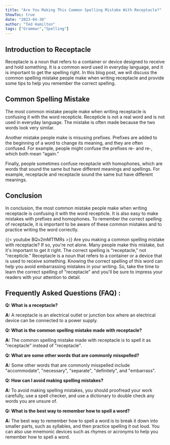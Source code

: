 ```yaml
---
title: "Are You Making This Common Spelling Mistake With Receptacle?"
ShowToc: true 
date: "2023-04-30"
author: "Ted Hamilton" 
tags: ["Grammar","Spelling"]
---
```

## Introduction to Receptacle

Receptacle is a noun that refers to a container or device designed to receive and hold something. It is a common word used in everyday language, and it is important to get the spelling right. In this blog post, we will discuss the common spelling mistake people make when writing receptacle and provide some tips to help you remember the correct spelling.

## Common Spelling Mistake

The most common mistake people make when writing receptacle is confusing it with the word recepticle. Recepticle is not a real word and is not used in everyday language. The mistake is often made because the two words look very similar.

Another mistake people make is misusing prefixes. Prefixes are added to the beginning of a word to change its meaning, and they are often confused. For example, people might confuse the prefixes re- and re-, which both mean “again.”

Finally, people sometimes confuse receptacle with homophones, which are words that sound the same but have different meanings and spellings. For example, receptacle and receptacle sound the same but have different meanings.

## Conclusion

In conclusion, the most common mistake people make when writing receptacle is confusing it with the word recepticle. It is also easy to make mistakes with prefixes and homophones. To remember the correct spelling of receptacle, it is important to be aware of these common mistakes and to practice writing the word correctly.

{{< youtube BQv2mMTfMRs >}} 
Are you making a common spelling mistake with receptacle? If so, you're not alone. Many people make this mistake, but it's important to get it right. The correct spelling is "receptacle," not "recepticle." Receptacle is a noun that refers to a container or a device that is used to receive something. Knowing the correct spelling of this word can help you avoid embarrassing mistakes in your writing. So, take the time to learn the correct spelling of "receptacle" and you'll be sure to impress your readers with your attention to detail.

## Frequently Asked Questions (FAQ) :
**Q: What is a receptacle?**

**A:** A receptacle is an electrical outlet or junction box where an electrical device can be connected to a power supply.

**Q: What is the common spelling mistake made with receptacle?**

**A:** The common spelling mistake made with receptacle is to spell it as "receptacle" instead of "receptacle".

**Q: What are some other words that are commonly misspelled?**

**A:** Some other words that are commonly misspelled include "accommodate", "necessary", "separate", "definitely", and "embarrass".

**Q: How can I avoid making spelling mistakes?**

**A:** To avoid making spelling mistakes, you should proofread your work carefully, use a spell checker, and use a dictionary to double check any words you are unsure of.

**Q: What is the best way to remember how to spell a word?**

**A:** The best way to remember how to spell a word is to break it down into smaller parts, such as syllables, and then practice spelling it out loud. You can also use mnemonic devices such as rhymes or acronyms to help you remember how to spell a word.





